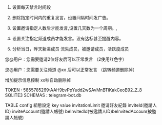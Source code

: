 1. 设置每天禁言时间段 

2. 删除指定时间内的重复发言，设置间隔时间发广告。

3. 设置邀请指定人数后才能发言,设置几天数为一个周期。,

4. 设置关注指定频道成员才能发言。没有达标甚至提醒内容。 

5. 分析当日，昨天新进成员 流失成员，被邀请成员，活跃度成员

您@用户：您需要邀请2位好友后可以正常发言  （2使用红色字）

您@用户：您需要关注频道 @xx 后可以正常发言  （跳转频道删除掉）

增加提示信息控制 xx秒自动删除掉

TOKEN : 5855785269:AAH9bvPpYudd2wSAvMnBTiKakCeoB92_Z_8
SQLITE3
SCHEMAS : telegram-bot.db

TABLE 
config            組態設定     key   value
invitationLimit   邀请好友紀錄 inviteId(邀請人ID)  inviteAccount(邀請人帳號) beInvitedId(被邀請人ID)beInvitedAccoun(被邀請人帳號)
        